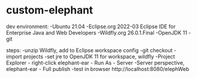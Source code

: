 # custom-elephant

dev environment:
-Ubuntu 21.04
-Eclipse.org 2022-03 Eclipse IDE for Enterprise Java and Web Developers
-Wildfly.org 26.0.1.Final
-OpenJDK 11
-git

steps:
-unzip Wildfly, add to Eclipse workspace config
-git checkout
-import projects
-set jre to OpenJDK 11 for workspace, wildfly
-Project Explorer - right-click elephant-ear - Run As - Server
-Server perspective, elephant-ear - Full publish
-test in browser http://localhost:8080/elephWeb

